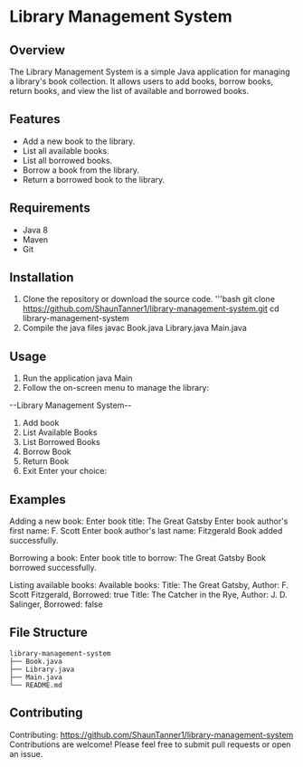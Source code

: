 # Library Management System

## Overview
The Library Management System is a simple Java 
application for managing a library's book collection.
It allows users to add books, borrow books, return books, and 
view the list of available and borrowed books.

## Features
- Add a new book to the library.
- List all available books.
- List all borrowed books.
- Borrow a book from the library.
- Return a borrowed book to the library.

## Requirements
- Java 8
- Maven
- Git

## Installation
1. Clone the repository or download the source code.
'''bash
git clone https://github.com/ShaunTanner1/library-management-system.git
cd library-management-system
2. Compile the java files
javac Book.java Library.java Main.java

## Usage
1. Run the application
java Main
2. Follow the on-screen menu to manage the library:

--Library Management System--
1. Add book
2. List Available Books
3. List Borrowed Books
4. Borrow Book
5. Return Book
6. Exit
Enter your choice:

## Examples 
Adding a new book:
Enter book title: The Great Gatsby
Enter book author's first name: F. Scott 
Enter book author's last name: Fitzgerald
Book added successfully.

Borrowing a book:
Enter book title to borrow: The Great Gatsby
Book borrowed successfully.

Listing available books:
Available books:
Title: The Great Gatsby, Author: F. Scott Fitzgerald, Borrowed: true
Title: The Catcher in the Rye, Author: J. D. Salinger, Borrowed: false

## File Structure

```
library-management-system
├── Book.java
├── Library.java
├── Main.java
└── README.md
```

## Contributing 
Contributing: https://github.com/ShaunTanner1/library-management-system
Contributions are welcome! Please feel free to submit pull requests or open an issue.